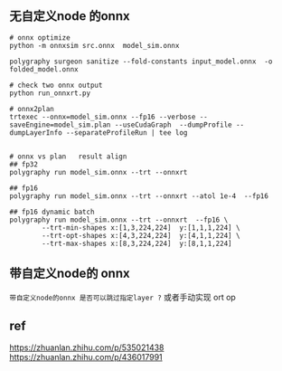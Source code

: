 ## 无自定义node 的onnx    
```shell  
# onnx optimize   
python -m onnxsim src.onnx  model_sim.onnx

polygraphy surgeon sanitize --fold-constants input_model.onnx  -o folded_model.onnx

# check two onnx output  
python run_onnxrt.py     

# onnx2plan
trtexec --onnx=model_sim.onnx --fp16 --verbose --saveEngine=model_sim.plan --useCudaGraph  --dumpProfile --dumpLayerInfo --separateProfileRun | tee log


# onnx vs plan   result align     
## fp32  
polygraphy run model_sim.onnx --trt --onnxrt   

## fp16
polygraphy run model_sim.onnx --trt --onnxrt --atol 1e-4  --fp16

## fp16 dynamic batch    
polygraphy run model_sim.onnx --trt --onnxrt  --fp16 \
        --trt-min-shapes x:[1,3,224,224]  y:[1,1,1,224] \
        --trt-opt-shapes x:[4,3,224,224]  y:[4,1,1,224] \
        --trt-max-shapes x:[8,3,224,224]  y:[8,1,1,224]  

```

## 带自定义node的 onnx    
`带自定义node的onnx 是否可以跳过指定layer ?`  或者手动实现 ort op    




## ref  
https://zhuanlan.zhihu.com/p/535021438   
https://zhuanlan.zhihu.com/p/436017991   
